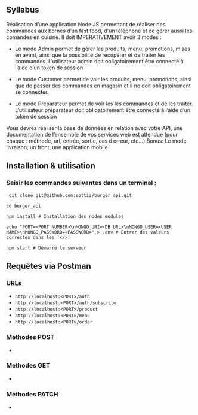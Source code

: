 ## Syllabus
Réalisation d’une application Node.JS permettant de réaliser des commandes aux bornes d’un fast food,
d'un téléphone et de gérer aussi les comandes en cuisine.
Il doit IMPERATIVEMENT avoir 3 modes :

- Le mode Admin permet de gérer les produits, menu, promotions, mises en avant, ainsi que la possibilité de
récupérer et de traiter les commandes. L’utilisateur admin doit obligatoirement être connecté à l’aide d’un
token de session

- Le mode Customer permet de voir les produits, menu, promotions, ainsi que de passer des commandes en
magasin et il ne doit obligatoirement se connecter.

- Le mode Préparateur permet de voir les les commandes et de les traiter. L’utilisateur préparateur doit
obligatoirement être connecté à l’aide d’un token de session

Vous devrez réaliser la base de données en relation avec votre API, une documentation de l’ensemble de
vos services web est attendue (pour chaque : méthode, url, entrée, sortie, cas d’erreur, etc...)
Bonus: Le mode livraison, un front, une application mobile

## Installation & utilisation
### Saisir les commandes suivantes dans un terminal :
```shell
 git clone git@github.com:sottiz/burger_api.git
```
```shell
cd burger_api
```
```shell
npm install # Installation des nodes modules
```
```shell
echo "PORT=<PORT NUMBER>\nMONGO_URI=<DB URL>\nMONGO_USER=<USER NAME>\nMONGO_PASSWORD=<PASSWORD>" > .env # Entrer des valeurs correctes dans les '</>'
```
```shell
npm start # Démarre le serveur
```

## Requêtes via Postman
### URLs
- `http://localhost:<PORT>/auth`  
- `http://localhost:<PORT>/auth/subscribe`
- `http://localhost:<PORT>/product`
- `http://localhost:<PORT>/menu`
- `http://localhost:<PORT>/order`
### Méthodes POST
- 
### Methodes GET
- 
### Méthodes PATCH
- 
